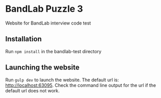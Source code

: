 # BandLab Puzzle 3

Website for BandLab interview code test

## Installation
Run `npm install` in the bandlab-test directory

## Launching the website
Run `gulp dev` to launch the website. The default url is: [http://localhost:63095](http://localhost:63095). Check the command line output for the url if the default url does not work.